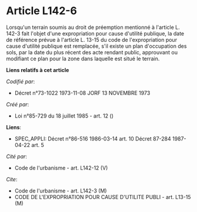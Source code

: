 # Article L142-6

Lorsqu'un terrain soumis au droit de préemption mentionné à l'article L. 142-3 fait l'objet d'une expropriation pour cause
d'utilité publique, la date de référence prévue à l'article L. 13-15 du code de l'expropriation pour cause d'utilité publique
est remplacée, s'il existe un plan d'occupation des sols, par la date du plus récent des acte rendant public, approuvant ou
modifiant ce plan pour la zone dans laquelle est situé le terrain.

**Liens relatifs à cet article**

_Codifié par_:

  - Décret n°73-1022 1973-11-08 JORF 13 NOVEMBRE 1973

_Créé par_:

  - Loi n°85-729 du 18 juillet 1985 - art. 12 ()

**Liens**:

  - SPEC_APPLI: Décret n°86-516 1986-03-14 art. 10 Décret 87-284 1987-04-22 art. 5

_Cité par_:

  - Code de l'urbanisme - art. L142-12 (V)

_Cite_:

  - Code de l'urbanisme - art. L142-3 (M)
  - CODE DE L'EXPROPRIATION POUR CAUSE D'UTILITE PUBLI - art. L13-15 (M)
